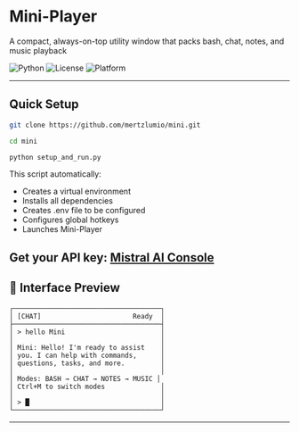 # Mini-Player

A compact, always-on-top utility window that packs bash, chat, notes, and music playback 

![Python](https://img.shields.io/badge/python-3.7+-blue.svg)
![License](https://img.shields.io/badge/license-MIT-green.svg)
![Platform](https://img.shields.io/badge/platform-Windows%20%7C%20macOS%20%7C%20Linux-lightgrey.svg)

---

## Quick Setup

```bash
git clone https://github.com/mertzlumio/mini.git

cd mini

python setup_and_run.py
```

This script automatically:
- Creates a virtual environment
- Installs all dependencies
- Creates .env file to be configured
- Configures global hotkeys
- Launches Mini-Player

Get your API key: [Mistral AI Console](https://console.mistral.ai/)
---

## 🎨 Interface Preview

```
┌─────────────────────────────────────┐
│ [CHAT]                       Ready  │
├─────────────────────────────────────┤
│ > hello Mini                        │
│                                     │
│ Mini: Hello! I'm ready to assist    │
│ you. I can help with commands,      │
│ questions, tasks, and more.         │
│                                     │
│ Modes: BASH → CHAT → NOTES → MUSIC │
│ Ctrl+M to switch modes              │
│                                     │
│ > █                                 │
└─────────────────────────────────────┘
```

<!-- ![Mini-Player Console Interface](/screenshots/screenshot_20250810_202552.png) -->
---

